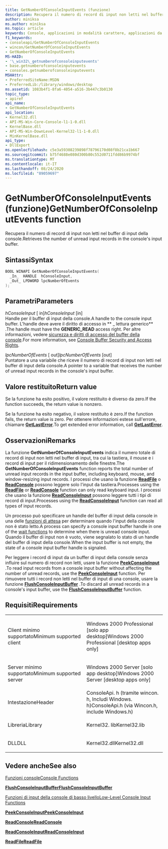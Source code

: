 ```yaml
---
title: GetNumberOfConsoleInputEvents (funzione)
description: Recupera il numero di record di input non letti nel buffer di input della console.
author: miniksa
ms.author: miniksa
ms.topic: article
keywords: Console, applicazioni in modalità carattere, applicazioni da riga di comando, applicazioni Terminal, API console
f1_keywords:
- consoleapi/GetNumberOfConsoleInputEvents
- wincon/GetNumberOfConsoleInputEvents
- GetNumberOfConsoleInputEvents
MS-HAID:
- '\_win32\_getnumberofconsoleinputevents'
- base.getnumberofconsoleinputevents
- consoles.getnumberofconsoleinputevents
MSHAttr:
- PreferredSiteName:MSDN
- PreferredLib:/library/windows/desktop
ms.assetid: 1083b4f1-8fa6-4054-a516-3b447c3b0130
topic_type:
- apiref
api_name:
- GetNumberOfConsoleInputEvents
api_location:
- Kernel32.dll
- API-MS-Win-Core-Console-l1-1-0.dll
- KernelBase.dll
- API-MS-Win-DownLevel-Kernel32-l1-1-0.dll
- MinKernelBase.dll
api_type:
- DllExport
ms.openlocfilehash: c5e3a59308239898f78796170d08f8b21ca1b667
ms.sourcegitcommit: b75f4688e080d300b80c552d0711fdd86b9974bf
ms.translationtype: MT
ms.contentlocale: it-IT
ms.lasthandoff: 08/24/2020
ms.locfileid: "89059697"
---
```

# <a name="getnumberofconsoleinputevents-function"></a><span data-ttu-id="6fb3a-104">GetNumberOfConsoleInputEvents (funzione)</span><span class="sxs-lookup"><span data-stu-id="6fb3a-104">GetNumberOfConsoleInputEvents function</span></span>


<span data-ttu-id="6fb3a-105">Recupera il numero di record di input non letti nel buffer di input della console.</span><span class="sxs-lookup"><span data-stu-id="6fb3a-105">Retrieves the number of unread input records in the console's input buffer.</span></span>

<a name="syntax"></a><span data-ttu-id="6fb3a-106">Sintassi</span><span class="sxs-lookup"><span data-stu-id="6fb3a-106">Syntax</span></span>
------

```C
BOOL WINAPI GetNumberOfConsoleInputEvents(
  _In_  HANDLE  hConsoleInput,
  _Out_ LPDWORD lpcNumberOfEvents
);
```

<a name="parameters"></a><span data-ttu-id="6fb3a-107">Parametri</span><span class="sxs-lookup"><span data-stu-id="6fb3a-107">Parameters</span></span>
----------

<span data-ttu-id="6fb3a-108">*hConsoleInput* \[ in\]</span><span class="sxs-lookup"><span data-stu-id="6fb3a-108">*hConsoleInput* \[in\]</span></span>  
<span data-ttu-id="6fb3a-109">Handle per il buffer di input della console.</span><span class="sxs-lookup"><span data-stu-id="6fb3a-109">A handle to the console input buffer.</span></span> <span data-ttu-id="6fb3a-110">L'handle deve avere il diritto di accesso in \*\* \_ lettura generico\*\* .</span><span class="sxs-lookup"><span data-stu-id="6fb3a-110">The handle must have the **GENERIC\_READ** access right.</span></span> <span data-ttu-id="6fb3a-111">Per altre informazioni, vedere [sicurezza e diritti di accesso del buffer della console](console-buffer-security-and-access-rights.md).</span><span class="sxs-lookup"><span data-stu-id="6fb3a-111">For more information, see [Console Buffer Security and Access Rights](console-buffer-security-and-access-rights.md).</span></span>

<span data-ttu-id="6fb3a-112">*lpcNumberOfEvents* \[ out\]</span><span class="sxs-lookup"><span data-stu-id="6fb3a-112">*lpcNumberOfEvents* \[out\]</span></span>  
<span data-ttu-id="6fb3a-113">Puntatore a una variabile che riceve il numero di record di input non letti nel buffer di input della console.</span><span class="sxs-lookup"><span data-stu-id="6fb3a-113">A pointer to a variable that receives the number of unread input records in the console's input buffer.</span></span>

<a name="return-value"></a><span data-ttu-id="6fb3a-114">Valore restituito</span><span class="sxs-lookup"><span data-stu-id="6fb3a-114">Return value</span></span>
------------

<span data-ttu-id="6fb3a-115">Se la funzione ha esito positivo, il valore restituito è diverso da zero.</span><span class="sxs-lookup"><span data-stu-id="6fb3a-115">If the function succeeds, the return value is nonzero.</span></span>

<span data-ttu-id="6fb3a-116">Se la funzione ha esito negativo, il valore restituito è zero.</span><span class="sxs-lookup"><span data-stu-id="6fb3a-116">If the function fails, the return value is zero.</span></span> <span data-ttu-id="6fb3a-117">Per ottenere informazioni estese sull'errore, chiamare [**GetLastError**](https://msdn.microsoft.com/library/windows/desktop/ms679360).</span><span class="sxs-lookup"><span data-stu-id="6fb3a-117">To get extended error information, call [**GetLastError**](https://msdn.microsoft.com/library/windows/desktop/ms679360).</span></span>

<a name="remarks"></a><span data-ttu-id="6fb3a-118">Osservazioni</span><span class="sxs-lookup"><span data-stu-id="6fb3a-118">Remarks</span></span>
-------

<span data-ttu-id="6fb3a-119">La funzione **GetNumberOfConsoleInputEvents** indica il numero totale di record di input non letti nel buffer di input, tra cui la tastiera, il mouse e i record di input per il ridimensionamento delle finestre.</span><span class="sxs-lookup"><span data-stu-id="6fb3a-119">The **GetNumberOfConsoleInputEvents** function reports the total number of unread input records in the input buffer, including keyboard, mouse, and window-resizing input records.</span></span> <span data-ttu-id="6fb3a-120">I processi che usano la funzione [**ReadFile**](https://msdn.microsoft.com/library/windows/desktop/aa365467) o [**ReadConsole**](readconsole.md) possono leggere solo l'input da tastiera.</span><span class="sxs-lookup"><span data-stu-id="6fb3a-120">Processes using the [**ReadFile**](https://msdn.microsoft.com/library/windows/desktop/aa365467) or [**ReadConsole**](readconsole.md) function can only read keyboard input.</span></span> <span data-ttu-id="6fb3a-121">I processi che usano la funzione [**ReadConsoleInput**](readconsoleinput.md) possono leggere tutti i tipi di record di input.</span><span class="sxs-lookup"><span data-stu-id="6fb3a-121">Processes using the [**ReadConsoleInput**](readconsoleinput.md) function can read all types of input records.</span></span>

<span data-ttu-id="6fb3a-122">Un processo può specificare un handle del buffer di input della console in una delle [funzioni di attesa](https://msdn.microsoft.com/library/windows/desktop/ms687069) per determinare quando l'input della console non è stato letto.</span><span class="sxs-lookup"><span data-stu-id="6fb3a-122">A process can specify a console input buffer handle in one of the [wait functions](https://msdn.microsoft.com/library/windows/desktop/ms687069) to determine when there is unread console input.</span></span> <span data-ttu-id="6fb3a-123">Quando il buffer di input non è vuoto, viene segnalato lo stato di un handle del buffer di input della console.</span><span class="sxs-lookup"><span data-stu-id="6fb3a-123">When the input buffer is not empty, the state of a console input buffer handle is signaled.</span></span>

<span data-ttu-id="6fb3a-124">Per leggere i record di input da un buffer di input della console senza influire sul numero di record non letti, usare la funzione [**PeekConsoleInput**](peekconsoleinput.md) .</span><span class="sxs-lookup"><span data-stu-id="6fb3a-124">To read input records from a console input buffer without affecting the number of unread records, use the [**PeekConsoleInput**](peekconsoleinput.md) function.</span></span> <span data-ttu-id="6fb3a-125">Per rimuovere tutti i record non letti nel buffer di input di una console, usare la funzione [**FlushConsoleInputBuffer**](flushconsoleinputbuffer.md) .</span><span class="sxs-lookup"><span data-stu-id="6fb3a-125">To discard all unread records in a console's input buffer, use the [**FlushConsoleInputBuffer**](flushconsoleinputbuffer.md) function.</span></span>

<a name="requirements"></a><span data-ttu-id="6fb3a-126">Requisiti</span><span class="sxs-lookup"><span data-stu-id="6fb3a-126">Requirements</span></span>
------------

<table>
<colgroup>
<col width="50%" />
<col width="50%" />
</colgroup>
<tbody>
<tr class="odd">
<td><p><span data-ttu-id="6fb3a-127">Client minimo supportato</span><span class="sxs-lookup"><span data-stu-id="6fb3a-127">Minimum supported client</span></span></p></td>
<td><p><span data-ttu-id="6fb3a-128">Windows 2000 Professional [solo app desktop]</span><span class="sxs-lookup"><span data-stu-id="6fb3a-128">Windows 2000 Professional [desktop apps only]</span></span></p></td>
</tr>
<tr class="even">
<td><p><span data-ttu-id="6fb3a-129">Server minimo supportato</span><span class="sxs-lookup"><span data-stu-id="6fb3a-129">Minimum supported server</span></span></p></td>
<td><p><span data-ttu-id="6fb3a-130">Windows 2000 Server [solo app desktop]</span><span class="sxs-lookup"><span data-stu-id="6fb3a-130">Windows 2000 Server [desktop apps only]</span></span></p></td>
</tr>
<tr class="odd">
<td><p><span data-ttu-id="6fb3a-131">Intestazione</span><span class="sxs-lookup"><span data-stu-id="6fb3a-131">Header</span></span></p></td>
<td><span data-ttu-id="6fb3a-132">ConsoleApi. h (tramite wincon. h, Includi Windows. h)</span><span class="sxs-lookup"><span data-stu-id="6fb3a-132">ConsoleApi.h (via Wincon.h, include Windows.h)</span></span></td>
</tr>
<tr class="even">
<td><p><span data-ttu-id="6fb3a-133">Libreria</span><span class="sxs-lookup"><span data-stu-id="6fb3a-133">Library</span></span></p></td>
<td><span data-ttu-id="6fb3a-134">Kernel32. lib</span><span class="sxs-lookup"><span data-stu-id="6fb3a-134">Kernel32.lib</span></span></td>
</tr>
<tr class="odd">
<td><p><span data-ttu-id="6fb3a-135">DLL</span><span class="sxs-lookup"><span data-stu-id="6fb3a-135">DLL</span></span></p></td>
<td><span data-ttu-id="6fb3a-136">Kernel32.dll</span><span class="sxs-lookup"><span data-stu-id="6fb3a-136">Kernel32.dll</span></span></td>
</tr>
<tr class="even">
</tr>
<tr class="odd">
</tr>
<tr class="even">
</tr>
</tbody>
</table>

## <a name="span-idsee_alsospansee-also"></a><span data-ttu-id="6fb3a-137"><span id="see_also"></span>Vedere anche</span><span class="sxs-lookup"><span data-stu-id="6fb3a-137"><span id="see_also"></span>See also</span></span>


[<span data-ttu-id="6fb3a-138">Funzioni console</span><span class="sxs-lookup"><span data-stu-id="6fb3a-138">Console Functions</span></span>](console-functions.md)

[<span data-ttu-id="6fb3a-139">**FlushConsoleInputBuffer**</span><span class="sxs-lookup"><span data-stu-id="6fb3a-139">**FlushConsoleInputBuffer**</span></span>](flushconsoleinputbuffer.md)

[<span data-ttu-id="6fb3a-140">Funzioni di input della console di basso livello</span><span class="sxs-lookup"><span data-stu-id="6fb3a-140">Low-Level Console Input Functions</span></span>](low-level-console-input-functions.md)

[<span data-ttu-id="6fb3a-141">**PeekConsoleInput**</span><span class="sxs-lookup"><span data-stu-id="6fb3a-141">**PeekConsoleInput**</span></span>](peekconsoleinput.md)

[<span data-ttu-id="6fb3a-142">**ReadConsole**</span><span class="sxs-lookup"><span data-stu-id="6fb3a-142">**ReadConsole**</span></span>](readconsole.md)

[<span data-ttu-id="6fb3a-143">**ReadConsoleInput**</span><span class="sxs-lookup"><span data-stu-id="6fb3a-143">**ReadConsoleInput**</span></span>](readconsoleinput.md)

[<span data-ttu-id="6fb3a-144">**ReadFile**</span><span class="sxs-lookup"><span data-stu-id="6fb3a-144">**ReadFile**</span></span>](https://msdn.microsoft.com/library/windows/desktop/aa365467)

 

 





